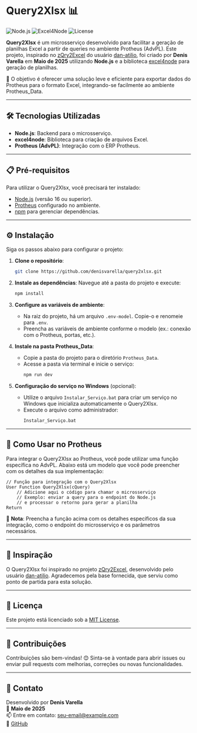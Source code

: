 # Query2Xlsx 📊

![Node.js](https://img.shields.io/badge/Node.js-v16+-green) ![Excel4Node](https://img.shields.io/badge/Excel4Node-v1.8-blue) ![License](https://img.shields.io/badge/license-MIT-brightgreen)

**Query2Xlsx** é um microsserviço desenvolvido para facilitar a geração de planilhas Excel a partir de queries no ambiente Protheus (AdvPL). Este projeto, inspirado no [zQry2Excel](https://github.com/dan-atilio/AdvPL/blob/master/Fontes/zQry2Excel.prw) do usuário [dan-atilio](https://github.com/dan-atilio), foi criado por **Denis Varella** em **Maio de 2025** utilizando **Node.js** e a biblioteca [excel4node](https://www.npmjs.com/package/excel4node) para geração de planilhas.

🚀 O objetivo é oferecer uma solução leve e eficiente para exportar dados do Protheus para o formato Excel, integrando-se facilmente ao ambiente Protheus_Data.

---

## 🛠️ Tecnologias Utilizadas

-   **Node.js**: Backend para o microsserviço.
-   **excel4node**: Biblioteca para criação de arquivos Excel.
-   **Protheus (AdvPL)**: Integração com o ERP Protheus.

---

## 📋 Pré-requisitos

Para utilizar o Query2Xlsx, você precisará ter instalado:

-   [Node.js](https://nodejs.org/) (versão 16 ou superior).
-   [Protheus](https://www.totvs.com/protheus/) configurado no ambiente.
-   [npm](https://www.npmjs.com/) para gerenciar dependências.

---

## ⚙️ Instalação

Siga os passos abaixo para configurar o projeto:

1. **Clone o repositório**:

    ```bash
    git clone https://github.com/denisvarella/query2xlsx.git
    ```

2. **Instale as dependências**:
   Navegue até a pasta do projeto e execute:

    ```bash
    npm install
    ```

3. **Configure as variáveis de ambiente**:

    - Na raiz do projeto, há um arquivo `.env-model`. Copie-o e renomeie para `.env`.
    - Preencha as variáveis de ambiente conforme o modelo (ex.: conexão com o Protheus, portas, etc.).

4. **Instale na pasta Protheus_Data**:

    - Copie a pasta do projeto para o diretório `Protheus_Data`.
    - Acesse a pasta via terminal e inicie o serviço:
        ```bash
        npm run dev
        ```

5. **Configuração do serviço no Windows** (opcional):
    - Utilize o arquivo `Instalar_Serviço.bat` para criar um serviço no Windows que inicializa automaticamente o Query2Xlsx.
    - Execute o arquivo como administrador:
        ```bash
        Instalar_Serviço.bat
        ```

---

## 🚀 Como Usar no Protheus

Para integrar o Query2Xlsx ao Protheus, você pode utilizar uma função específica no AdvPL. Abaixo está um modelo que você pode preencher com os detalhes da sua implementação:

```advpl
// Função para integração com o Query2Xlsx
User Function Query2Xlsx(cQuery)
    // Adicione aqui o código para chamar o microsserviço
    // Exemplo: enviar a query para o endpoint do Node.js
    // e processar o retorno para gerar a planilha
Return
```

📝 **Nota**: Preencha a função acima com os detalhes específicos da sua integração, como o endpoint do microsserviço e os parâmetros necessários.

---

## 🌟 Inspiração

O Query2Xlsx foi inspirado no projeto [zQry2Excel](https://github.com/dan-atilio/AdvPL/blob/master/Fontes/zQry2Excel.prw), desenvolvido pelo usuário [dan-atilio](https://github.com/dan-atilio). Agradecemos pela base fornecida, que serviu como ponto de partida para esta solução.

---

## 📄 Licença

Este projeto está licenciado sob a [MIT License](LICENSE).

---

## 🤝 Contribuições

Contribuições são bem-vindas! 😊 Sinta-se à vontade para abrir issues ou enviar pull requests com melhorias, correções ou novas funcionalidades.

---

## 📧 Contato

Desenvolvido por **Denis Varella**  
📅 **Maio de 2025**  
📫 Entre em contato: [seu-email@example.com](mailto:seu-email@example.com)  
🔗 [GitHub](https://github.com/denisvarella)
